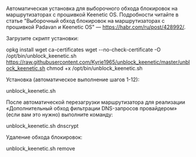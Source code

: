 Автоматическая установка для выборочного обхода блокировок на маршрутизаторах с прошивкой Keenetic OS. Подробности читайте в статье "Выборочный обход блокировок на маршрутизаторах с прошивкой Padavan и Keenetic OS" — https://habr.com/ru/post/428992/.

Загрузите скрипт установки:

opkg install wget ca-certificates
wget --no-check-certificate -O /opt/bin/unblock_keenetic.sh https://raw.githubusercontent.com/Kyrie1965/unblock_keenetic/master/unblock_keenetic.sh
chmod +x /opt/bin/unblock_keenetic.sh

Установка (автоматическое выполнение шагов 1-12):

unblock_keenetic.sh

После автоматической перезагрузки маршрутизатора для реализации «Дополнительный обход фильтрации DNS-запросов провайдером» (если вам это нужно) выполните команду:

unblock_keenetic.sh dnscrypt


Удаление обхода блокировок:

unblock_keenetic.sh remove
